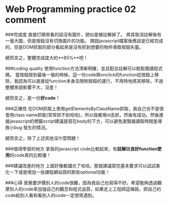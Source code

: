 Web Programming practice 02 comment 
============
###完成度
直接打開來看的話沒有圖片，貌似是被註解掉了。
將其取消註解後有一張大圖，但是按鈕沒有切換圖片的功能。
開啟javascript檔案後應該是已經完成的，但是DOM抓取的部分看起來是沒有抓到想要的物件導致按鈕失靈。

總而言之，整體完成度大約**85%**吧！

###coding quality
使用function方法清晰明確，並且配合註解可以輕鬆閱讀程式碼。
當按鈕按到最後一張的時候，這一份code將onclick的function從按鈕上移除，我認為可以直接從function本身去限制按鈕的運行，不用特地將其移除，不過整體來說影響不大，沒差！

總而言之，是一份**好code**！

###正確性
在DOM抓取上使用getElementsByClassName抓取，我自己也不是很會用class name抓取(常常抓不到哈哈)，所以我都用id去抓，然後有成功。然後連接javascript的標籤script建議是寫在body的下方，可以避免瀏覽器讀取時間差導致小bug	發生的情況。

總而言之，除了上述其他沒什麼問題！

###值得學習的地方
拿我的javascript code比較起來，有**註解**跟**良好function使用**的code真的比較優！

###建議改進的地方
上面好像都講光了哈哈，那就建議寫完基本要求可以試試美化一下或是增加一些課程網站寫的那些optional功能！

###心得
感覺要評價別人的code很難，因為我自己也寫得不好。希望能夠透過觀摩別人的code來加強自己的觀念和程式品質，如果走上工程師這條路，把自己的code給別人看和看別人的code一定很常遇到。
